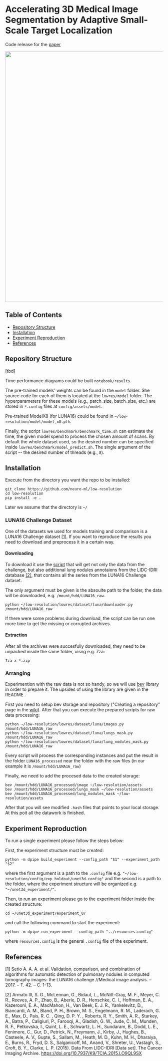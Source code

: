 # Accelerating 3D Medical Image Segmentation by Adaptive Small-Scale Target Localization
Code release for the [paper](https://www.mdpi.com/2313-433X/7/2/35)

<div align="center">
<img src="https://user-images.githubusercontent.com/25771270/139200236-e20097b7-7a94-49b5-9be3-3af0411038b7.png" width="800">
</div>

## Table of Contents
* [Repository Structure](#repository-structure)
* [Installation](#installation)
* [Experiment Reproduction](#experiment-reproduction)
* [References](#references)

## Repository Structure

[tbd]

Time performance diagrams could be built `notebook/results`.

The pre-trained models' weights can be found in the `model` folder. She source code for each of them is located at the `lowres/model` folder. The hyperparameters for these models (e.g., patch_size, batch_size, etc.) are stored in `*.config` files at `config/assets/model`.

Pre-trained ModelX8 (for LUNA16) could be found in 
`~/low-resolution/model/model_x8.pth`.

Finally, the script `lowres/benchmark/benchmark_time.sh` can estimate the time, the given model spend to process the 
chosen amount of scans. By default the whole dataset used, so the desired number can be specified inside `lowres/benchmark/model_predict.sh`. The single argument of the script -- the desired number of threads (e.g., `8`).

## Installation
Execute from the directory you want the repo to be installed:

```
git clone https://github.com/neuro-ml/low-resolution
cd low-resolution
pip install -e .
```

Later we assume that the directory is `~/`

### LUNA16 Challenge Dataset

One of the datasets we used for models training and comparison is a LUNA16 Challenge dataset [[1]](#1). If you want to reproduce the results you need to download and preprocess it in a certain way.

#### Downloading

To download it use the [script](lowres/dataset/luna/downloader.py) that will get not only the data from the challenge, but also additional lung nodules annotaions from the LIDC-IDRI database [[2]](#2), that contains all the series from the LUNA16 Challenge dataset.

The only argument must be given is the absoulte path to the folder, the data will be downloaded, e.g. `/mount/hdd/LUNA16_raw`.

```
python ~/low-resolution/lowres/dataset/luna/downloader.py /mount/hdd/LUNA16_raw
```

If there were some problems during download, the script can be run one more time to get the missing or corrupted archives.


#### Extraction

After all the archives were succesfully downloaded, they need to be unpacked inside the same folder, uisng e.g. 7za:

```
7za x *.zip
```

### Arranging

Experimention with the raw data is not so handy, so we will use [bev](https://github.com/neuro-ml/bev) library in order to prepare it. The upsides of using the library are given in the README.

First you need to setup bev storage and repository ("Creating a repository" page in the [wiki](https://github.com/neuro-ml/bev/wiki)). After that you can execute the prepared scripts for raw data processing:

```
python ~/low-resolution/lowres/dataset/luna/images.py /mount/hdd/LUNA16_raw
python ~/low-resolution/lowres/dataset/luna/lungs_mask.py /mount/hdd/LUNA16_raw
python ~/low-resolution/lowres/dataset/luna/lung_nodules_mask.py /mount/hdd/LUNA16_raw
```

Every script will process the corresponding instances and put the result in the folder `LUNA16_processed` near the folder with the raw files (in our example it is `/mount/hdd/LUNA16_raw`)

Finally, we need to add the procesed data to the created storage:

```
bev /mount/hdd/LUNA16_processed/image ~/low-resolution/assets
bev /mount/hdd/LUNA16_processed/lungs_mask ~/low-resolution/assets
bev /mount/hdd/LUNA16_processed/lung_nodules_mask ~/low-resolution/assets
```

After that you will see modified `.hash` files that points to your local storage. At this poit all the datawork is finished.

## Experiment Reproduction
To run a single experiment please follow the steps below:

First, the experiment structure must be created:
```
python -m dpipe build_experiment --config_path "$1" --experiment_path "$2"
```

where the first argument is a path to the `.config` file e.g. 
`"~/low-resolution/config/exp_holdout/unet3d.config"`
and the second is a path to the folder, where the experiment structure will be organized e.g.
`"~/unet3d_experiment/"`.

Then, to run an experiment please go to the experiment folder inside the created structure:
```
cd ~/unet3d_experiment/experiment_0/
```
and call the following command to start the experiment:
```
python -m dpipe run_experiment --config_path "../resources.config"
```
where `resources.config` is the general `.config` file of the experiment.

## References
<a id="1">[1]</a> Setio A. A. A. et al. Validation, comparison, and combination of algorithms for automatic detection of pulmonary nodules in computed tomography images: the LUNA16 challenge //Medical image analysis. – 2017. – Т. 42. – С. 1-13.

<a id="2">[2]</a> Armato III, S. G., McLennan, G., Bidaut, L., McNitt-Gray, M. F., Meyer, C. R., Reeves, A. P., Zhao, B., Aberle, D. R., Henschke, C. I., Hoffman, E. A., Kazerooni, E. A., MacMahon, H., Van Beek, E. J. R., Yankelevitz, D., Biancardi, A. M., Bland, P. H., Brown, M. S., Engelmann, R. M., Laderach, G. E., Max, D., Pais, R. C. , Qing, D. P. Y. , Roberts, R. Y., Smith, A. R., Starkey, A., Batra, P., Caligiuri, P., Farooqi, A., Gladish, G. W., Jude, C. M., Munden, R. F., Petkovska, I., Quint, L. E., Schwartz, L. H., Sundaram, B., Dodd, L. E., Fenimore, C., Gur, D., Petrick, N., Freymann, J., Kirby, J., Hughes, B., Casteele, A. V., Gupte, S., Sallam, M., Heath, M. D., Kuhn, M. H., Dharaiya, E., Burns, R., Fryd, D. S., Salganicoff, M., Anand, V., Shreter, U., Vastagh, S., Croft, B. Y., Clarke, L. P. (2015). Data From LIDC-IDRI [Data set]. The Cancer Imaging Archive. https://doi.org/10.7937/K9/TCIA.2015.LO9QL9SX
